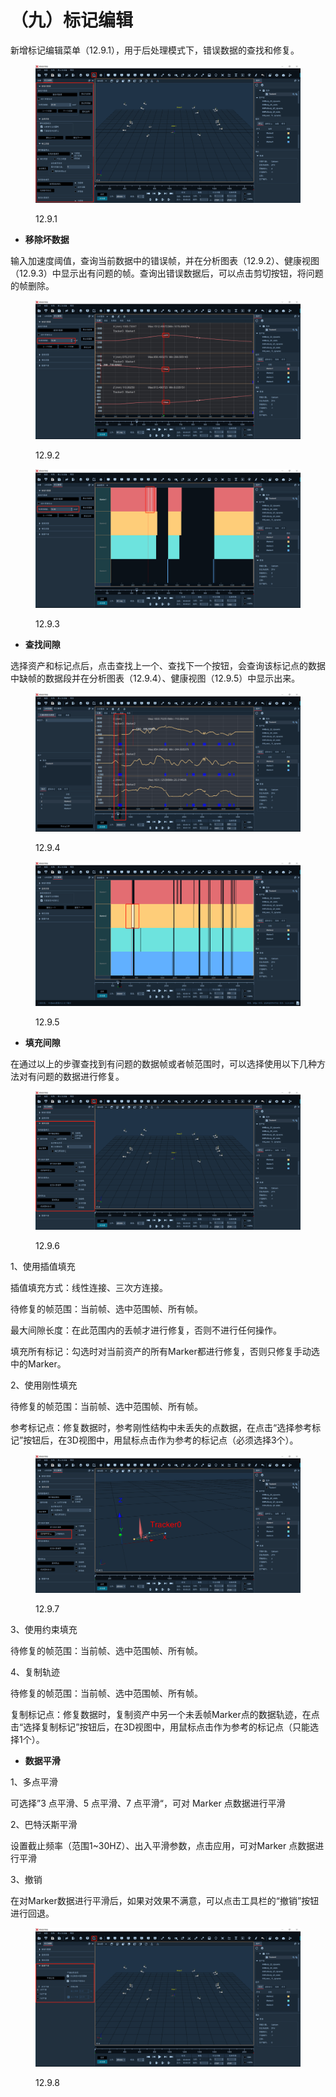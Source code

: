 # （九）标记编辑

新增标记编辑菜单（12.9.1），用于后处理模式下，错误数据的查找和修复。

<figure><img src="../.gitbook/assets/image (61).png" alt=""><figcaption><p>12.9.1</p></figcaption></figure>

* **移除坏数据**

输入加速度阈值，查询当前数据中的错误帧，并在分析图表（12.9.2）、健康视图（12.9.3）中显示出有问题的帧。查询出错误数据后，可以点击剪切按钮，将问题的帧删除。

<figure><img src="../.gitbook/assets/image (65).png" alt=""><figcaption><p>12.9.2</p></figcaption></figure>

<figure><img src="../.gitbook/assets/image (66).png" alt=""><figcaption><p>12.9.3</p></figcaption></figure>

* **查找间隙**

选择资产和标记点后，点击查找上一个、查找下一个按钮，会查询该标记点的数据中缺帧的数据段并在分析图表（12.9.4）、健康视图（12.9.5）中显示出来。

<figure><img src="../.gitbook/assets/image (68).png" alt=""><figcaption><p>12.9.4</p></figcaption></figure>

<figure><img src="../.gitbook/assets/image (67).png" alt=""><figcaption><p>12.9.5</p></figcaption></figure>

* **填充间隙**

在通过以上的步骤查找到有问题的数据帧或者帧范围时，可以选择使用以下几种方法对有问题的数据进行修复。

<figure><img src="../.gitbook/assets/image (63).png" alt=""><figcaption><p>12.9.6</p></figcaption></figure>

1、使用插值填充

插值填充方式：线性连接、三次方连接。

待修复的帧范围：当前帧、选中范围帧、所有帧。

最大间隙长度：在此范围内的丢帧才进行修复，否则不进行任何操作。

填充所有标记：勾选时对当前资产的所有Marker都进行修复，否则只修复手动选中的Marker。



2、使用刚性填充

待修复的帧范围：当前帧、选中范围帧、所有帧。

参考标记点：修复数据时，参考刚性结构中未丢失的点数据，在点击“选择参考标记”按钮后，在3D视图中，用鼠标点击作为参考的标记点（必须选择3个）。

<figure><img src="../.gitbook/assets/image (60).png" alt=""><figcaption><p>12.9.7</p></figcaption></figure>

3、使用约束填充

待修复的帧范围：当前帧、选中范围帧、所有帧。



4、复制轨迹

待修复的帧范围：当前帧、选中范围帧、所有帧。

复制标记点：修复数据时，复制资产中另一个未丢帧Marker点的数据轨迹，在点击“选择复制标记”按钮后，在3D视图中，用鼠标点击作为参考的标记点（只能选择1个）。



* **数据平滑**

1、多点平滑

可选择”3 点平滑、5 点平滑、7 点平滑“，可对 Marker 点数据进行平滑

2、巴特沃斯平滑

设置截止频率（范围1\~30HZ）、出入平滑参数，点击应用，可对Marker 点数据进行平滑

3、撤销

在对Marker数据进行平滑后，如果对效果不满意，可以点击工具栏的“撤销”按钮进行回退。

<figure><img src="../.gitbook/assets/image (64).png" alt=""><figcaption><p>12.9.8</p></figcaption></figure>
